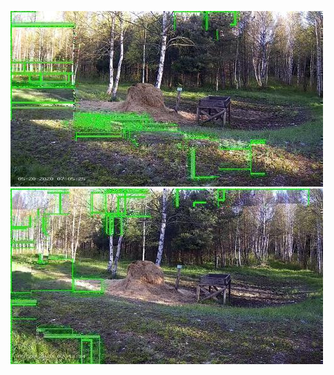 ![20200520-070149-073154](in/20200520/20200520-070149-073154_0_.jpg)
![20200520-073159-080204](in/20200520/20200520-073159-080204_0_.jpg)
